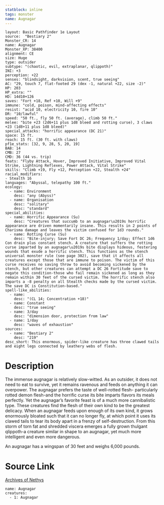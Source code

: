 ```yaml
---
statblock: inline
tags: monster
name: Augnagar
---
```

```statblock
layout: Basic Pathfinder 1e Layout
source:  "Bestiary 2"
Monster_CR: 14
name: Augnagar
Monster_XP: 38400
alignment: CE
size: Huge
type: outsider
subtype: "(chaotic, evil, extraplanar, qlippoth)"
INI: +3
perception: +22
senses: "blindsight, darkvision, scent, true seeing"
AC: "29, touch 7, flat-footed 29 (dex -1, natural +22, size -2)"
HP: 203
HP_extra: ""
HD: 14d10+126
saves: "Fort +18, Ref +10, Will +9"
immune: "cold, poison, mind-affecting effects"
resist: "acid 10, electricity 10, fire 10"
DR: "10/lawful"
speed: "50 ft., fly 50 ft. (average), climb 50 ft."
melee: "bite +23 (2d6+11 plus 1d8 bleed and rotting curse), 3 claws +23 (1d8+11 plus 1d8 bleed)"
special_attacks: "horrific appearance (DC 21)"
space: 15 ft.
reach: 15 ft. (30 ft. with claws)
pf1e_stats: [32, 9, 28, 5, 20, 19]
BAB: 14
CMB: 27
CMD: 36 (44 vs. trip)
feats: "Flyby Attack, Hover, Improved Initiative, Improved Vital Strike, Lightning Reflexes, Power Attack, Vital Strike"
skills: "Climb +19, Fly +12, Perception +22, Stealth +24"
racial_modifiers:
- Stealth 16
languages: "Abyssal, telepathy 100 ft."
ecology:
  - name: Environment
    desc: "any (Abyss)"
  - name: Organisation
    desc: "solitary"
    desc: "standard"
special_abilities:
  - name: Horrific Appearance (Su)
    desc: "Creatures that succumb to an augnagar\u2019s horrific appearance are driven momentarily insane. This results in 2 points of Charisma damage and leaves the victim confused for 1d3 rounds."
  - name: Rotting Curse (Su)
    desc: "Bite-injury; Save Fort DC 26; Frequency 1/day; Effect 1d6 Con drain plus constant stench. A creature that suffers the rotting curse imparted by an augnagar\u2019s bite displays hideous, festering wounds that exude a horrific stench. This functions as the stench universal monster rule (see page 302), save that it affects all creatures except those that are immune to poison. The victim of this curse receives no saving throw to avoid becoming sickened by the stench, but other creatures can attempt a DC 26 Fortitude save to negate this condition-those who fail remain sickened as long as they remain within 30 feet of the cursed victim. The horrific stench also imparts a -8 penalty on all Stealth checks made by the cursed victim. The save DC is Constitution-based."
spell-like_abilities:
  - name:
    desc: "(CL 14; Concentration +18)"
  - name: Constant
    desc: "true seeing"
  - name: 3/day
    desc: "dimension door, protection from law"
  - name: 1/day
    desc: "waves of exhaustion"
sources:
  - name: "Bestiary 2"
    desc: "219"
desc_short: This enormous, spider-like creature has three clawed tails and eight legs connected by leathery webs of flesh.
```
# Description
The immense augnagar is relatively slow-witted. As an outsider, it does not need to eat to survive, yet it remains ravenous and feeds on anything it can overpower. The augnagar prefers the taste of well-rotted flesh- particularly rotted demon flesh-and the horrific curse its bite imparts flavors its meals perfectly. Yet the augnagar’s favorite feast is of a much more cannibalistic type. These creatures find the flesh of their own kind to be the greatest delicacy. When an augnagar feeds upon enough of its own kind, it grows enormously bloated such that it can no longer fly, at which point it uses its clawed tails to tear its body apart in a frenzy of self-destruction. From this storm of torn fat and shredded viscera emerges a fully grown thulgant qlippoth-a creature similar in shape to an augnagar, yet much more intelligent and even more dangerous.

An augnagar has a wingspan of 30 feet and weighs 6,000 pounds.
# Source Link
[Archives of Nethys](https://aonprd.com/MonsterDisplay.aspx?ItemName=Augnagar)
```encounter-table
name: Augnagar
creatures:
  - 1: Augnagar
```
